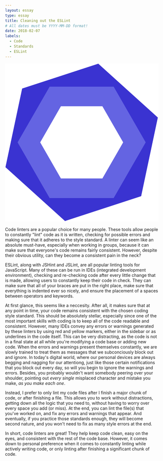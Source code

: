 ```yaml
---
layout: essay
type: essay
title: Cleaning out the ESLint
# All dates must be YYYY-MM-DD format!
date: 2018-02-07
labels:
  - Code
  - Standards
  - ESLint
---
```


<img class="ui small left floated image" src="../images/eslint.svg">

Code linters are a popular choice for many people. These tools allow people to constantly "lint" code as it is written, checking for possible errors and making sure that it adheres to the style standard. A linter can seem like an absolute must-have, especially when working in groups, because it can make sure that everyone's code remains fairly consistent. However, despite their obvious utility, can they become a consistent pain in the neck?

ESLint, along with JSHint and JSLint, are all popular linting tools for JavaScript. Many of these can be run in IDEs (integrated development environment), checking and re-checking code after every little change that is made, allowing users to constantly keep their code in check. They can make sure that all of your braces are put in the right place, make sure that everything is indented ever so nicely, and ensure the placement of a spaces between operators and keywords.

At first glance, this seems like a neccesity. After all, it makes sure that at any point in time, your code remains consistent with the chosen coding style standard. This should be absolutely stellar, especially since one of the most important skills with coding is to keep all of the code readable and consistent. However, many IDEs convey any errors or warnings generated by these linters by using red and yellow markers, either in the sidebar or as underlines in the code itself. This can be very distracting, as the code is not in a final state at all while you're modifying a code base or adding new code. When the errors and warnings present themselves constantly, we are slowly trained to treat them as messages that we subconciously block out and ignore. In today's digital world, where our personal devices are always begging and nagging for our attentiong, just like those certain notifications that you block out every day, so will you begin to ignore the warnings and errors. Besides, you probably wouldn't want somebody peering over your shoulder, pointing out *every single* misplaced character and mistake you make, *as you make each one*.

Instead, I prefer to only lint my code files after I finish a major chunk of code, or after finishing a file. This allows you to work without distractions, getting down all the logic that you need to, without having to worry over every space you add (or miss). At the end, you can lint the file(s) that you've worked on, and fix any errors and warnings that appear. And eventually, if you practice those standards enough, they will become second nature, and you won't need to fix as many style errors at the end.

In short, code linters are great! They help keep code clean, easy on the eyes, and consistent with the rest of the code base. However, it comes down to personal preference when it comes to constantly linting while actively writing code, or only linting after finishing a significant chunk of code.

